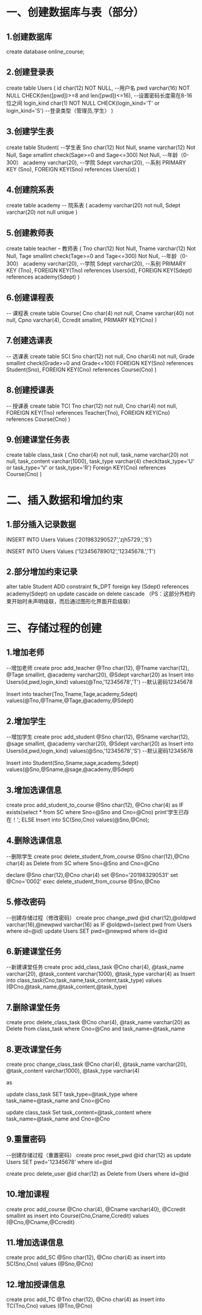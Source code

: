 # 一、创建数据库与表（部分）
## 1.创建数据库
create database online_course;

## 2.创建登录表
create table Users
(
id char(12) NOT NULL,  --用户名
pwd varchar(16) NOT NULL CHECK(len([pwd])>=8 and len([pwd])<=16), --设置密码长度需在8-16位之间
login_kind char(1) NOT NULL CHECK(login_kind='T' or login_kind='S') --登录类型（管理员,学生）
)

## 3.创建学生表
create table Student( --学生表
Sno char(12) Not Null,
sname varchar(12) Not Null,
Sage smallint check(Sage>=0 and Sage<=300) Not Null, --年龄（0-300）
academy varchar(20), --学院
Sdept varchar(20), --系别
PRIMARY KEY (Sno),
FOREIGN KEY(Sno) references Users(id)
)

## 4.创建院系表
create table academy -- 院系表
(
academy varchar(20) not null,
Sdept varchar(20) not null unique
)

## 5.创建教师表
create table teacher – 教师表
(
Tno char(12) Not Null,
Tname varchar(12) Not Null,
Tage smallint check(Tage>=0 and Tage<=300) Not Null, --年龄（0-300）
academy varchar(20), --学院
Sdept varchar(20), --系别
PRIMARY KEY (Tno),
FOREIGN KEY(Tno) references Users(id),
FOREIGN KEY(Sdept) references academy(Sdept)
)

## 6.创建课程表
-- 课程表
create table Course(
Cno char(4) not null,
Cname varchar(40) not null,
Cpno varchar(4),
Ccredit smallint,
PRIMARY KEY(Cno)
)


## 7.创建选课表
-- 选课表
create table SC(
Sno char(12) not null,
Cno char(4) not null,
Grade smallint check(Grade>=0 and Grade<=100)
FOREIGN KEY(Sno) references Student(Sno),
FOREIGN KEY(Cno) references Course(Cno)
)

## 8.创建授课表
-- 授课表
create table TC(
Tno char(12) not null,
Cno char(4) not null,
FOREIGN KEY(Tno) references Teacher(Tno),
FOREIGN KEY(Cno) references Course(Cno)
)

## 9.创建课堂任务表
create table class_task
(
Cno char(4) not null,
task_name varchar(20) not null,
task_content varchar(1000),
task_type varchar(4) check(task_type='U' or task_type='V' or task_type='R')
Foreign KEY(Cno) references Course(Cno)
)


# 二、插入数据和增加约束
## 1.部分插入记录数据
INSERT INTO Users Values ('201983290527','zjh5729.','S')

INSERT INTO Users Values ('123456789012','12345678.','T')

## 2.部分增加约束记录
alter table Student
ADD constraint fk_DPT foreign key (Sdept) references academy(Sdept)
on update cascade on delete cascade
（PS：这部分外检约束开始时未声明级联，而后通过图形化界面开启级联）

# 三、存储过程的创建
## 1.增加老师
--增加老师
create proc add_teacher
@Tno char(12),
@Tname varchar(12),
@Tage smallint,
@academy varchar(20),
@Sdept varchar(20)
as
Insert into Users(id,pwd,login_kind)
values(@Tno,'12345678','T') --默认密码12345678

Insert into teacher(Tno,Tname,Tage,academy,Sdept)
values(@Tno,@Tname,@Tage,@academy,@Sdept)

## 2.增加学生
--增加学生
create proc add_student
@Sno char(12),
@Sname varchar(12),
@sage smallint,
@academy varchar(20),
@Sdept varchar(20)
as
Insert into Users(id,pwd,login_kind)
values(@Sno,'12345678','S') --默认密码12345678

Insert into Student(Sno,Sname,sage,academy,Sdept)
values(@Sno,@Sname,@sage,@academy,@Sdept)

## 3.增加选课信息
create proc add_student_to_course
@Sno char(12),
@Cno char(4)
as 
IF exists(select * from SC where Sno=@Sno and Cno=@Cno)
print'学生已存在！';
ELSE
Insert into SC(Sno,Cno) values(@Sno,@Cno);

## 4.删除选课信息
--删除学生
create proc delete_student_from_course @Sno char(12),@Cno char(4) as Delete from SC where Sno=@Sno and Cno=@Cno

declare @Sno char(12),@Cno char(4) set @Sno='201983290531' set @Cno='0002' exec delete_student_from_course @Sno,@Cno


## 5.修改密码
--创建存储过程（修改密码）
create proc change_pwd @id char(12),@oldpwd varchar(16),@newpwd varchar(16)
as
IF @oldpwd=(select pwd from Users where id=@id)
update Users SET pwd=@newpwd where id=@id

## 6.新建课堂任务
--新建课堂任务
create proc add_class_task
@Cno char(4),
@task_name varchar(20),
@task_content varchar(1000),
@task_type varchar(4)
as
Insert into class_task(Cno,task_name,task_content,task_type)
values (@Cno,@task_name,@task_content,@task_type)

## 7.删除课堂任务
create proc delete_class_task
@Cno char(4),
@task_name varchar(20)
as
Delete from class_task where Cno=@Cno and task_name=@task_name


## 8.更改课堂任务
create proc change_class_task
@Cno char(4),
@task_name varchar(20),
@task_content varchar(1000),
@task_type varchar(4)

as

update class_task SET task_type=@task_type
where task_name=@task_name and Cno=@Cno

update class_task 
Set task_content=@task_content 
where task_name=@task_name and Cno=@Cno

## 9.重置密码
--创建存储过程（重置密码）
create proc reset_pwd
@id char(12)
as
update Users SET pwd='12345678' where id=@id

create proc delete_user
@id char(12)
as
Delete from Users where id=@id

## 10.增加课程
create proc add_course
@Cno char(4),
@Cname varchar(40),
@Ccredit smallint
as
insert into Course(Cno,Cname,Ccredit)
values (@Cno,@Cname,@Ccredit)


## 11.增加选课信息
create proc add_SC
@Sno char(12),
@Cno char(4)
as
insert into SC(Sno,Cno)
values (@Sno,@Cno)

## 12.增加授课信息

create proc add_TC
@Tno char(12),
@Cno char(4)
as
insert into TC(Tno,Cno)
values (@Tno,@Cno)

